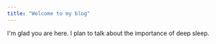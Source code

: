```yaml
---
title: "Welcome to my blog"
---
```


I'm glad you are here. I plan to talk about the importance of deep sleep.
